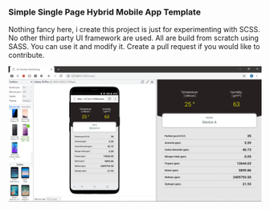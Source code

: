 ### Simple Single Page Hybrid Mobile App Template
Nothing fancy here, i create this project is just for experimenting with SCSS. No other third party UI framework are used. All are build from scratch using SASS. You can use it and modify it. Create a pull request if you would like to contribute.

![](ss.png)